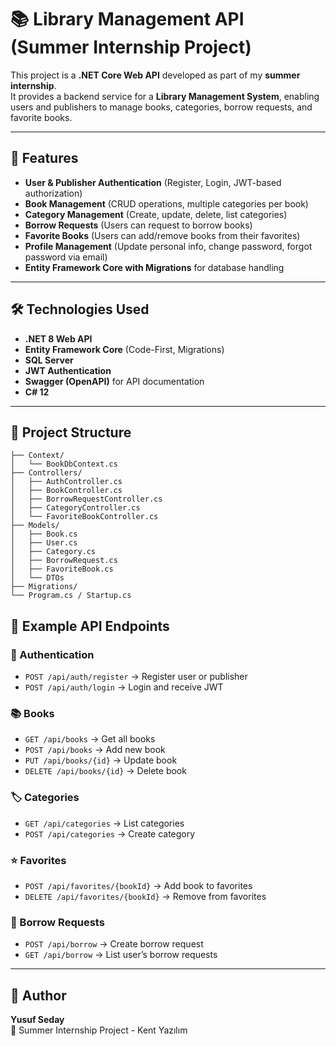 # 📚 Library Management API (Summer Internship Project)

This project is a **.NET Core Web API** developed as part of my **summer internship**.  
It provides a backend service for a **Library Management System**, enabling users and publishers to manage books, categories, borrow requests, and favorite books.

---

## 🚀 Features

- **User & Publisher Authentication** (Register, Login, JWT-based authorization)  
- **Book Management** (CRUD operations, multiple categories per book)  
- **Category Management** (Create, update, delete, list categories)  
- **Borrow Requests** (Users can request to borrow books)  
- **Favorite Books** (Users can add/remove books from their favorites)  
- **Profile Management** (Update personal info, change password, forgot password via email)  
- **Entity Framework Core with Migrations** for database handling  

---

## 🛠️ Technologies Used

- **.NET 8 Web API**  
- **Entity Framework Core** (Code-First, Migrations)  
- **SQL Server**  
- **JWT Authentication**  
- **Swagger (OpenAPI)** for API documentation  
- **C# 12**  

---

## 📂 Project Structure

```
├── Context/
│   └── BookDbContext.cs
├── Controllers/
│   ├── AuthController.cs
│   ├── BookController.cs
│   ├── BorrowRequestController.cs
│   ├── CategoryController.cs
│   └── FavoriteBookController.cs
├── Models/
│   ├── Book.cs
│   ├── User.cs
│   ├── Category.cs
│   ├── BorrowRequest.cs
│   ├── FavoriteBook.cs
│   └── DTOs
├── Migrations/
└── Program.cs / Startup.cs
```


## 📌 Example API Endpoints

### 🔑 Authentication
- `POST /api/auth/register` → Register user or publisher  
- `POST /api/auth/login` → Login and receive JWT  

### 📚 Books
- `GET /api/books` → Get all books  
- `POST /api/books` → Add new book  
- `PUT /api/books/{id}` → Update book  
- `DELETE /api/books/{id}` → Delete book  

### 🏷️ Categories
- `GET /api/categories` → List categories  
- `POST /api/categories` → Create category  

### ⭐ Favorites
- `POST /api/favorites/{bookId}` → Add book to favorites  
- `DELETE /api/favorites/{bookId}` → Remove from favorites  

### 📖 Borrow Requests
- `POST /api/borrow` → Create borrow request  
- `GET /api/borrow` → List user’s borrow requests  

---

## 👤 Author

**Yusuf Seday**  
💼 Summer Internship Project - Kent Yazılım  

